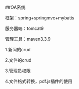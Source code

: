 ##OA系统

 框架：spring+springmvc+mybatis

 服务器端：tomcat9

 管理工具：maven3.3.9

 1.新闻的crud

 2.文件的crud

 3.管理员权限

 4.文件格式转换，pdf.js插件的使用